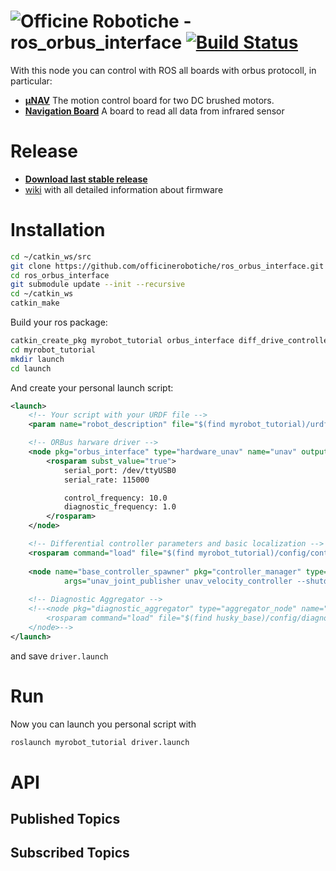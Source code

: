 ![Officine Robotiche][Logo] - ros_orbus_interface [![Build Status](https://travis-ci.org/officinerobotiche/ros_orbus_interface.svg?branch=develop)](https://travis-ci.org/officinerobotiche/ros_orbus_interface)
======

With this node you can control with ROS all boards with orbus protocoll, in particular:
- [**µNAV**](http://unav.officinerobotiche.it) The motion control board for two DC brushed motors.
- [**Navigation Board**](http://raffaello.officinerobotiche.it/boards/old-boards/navigation-board/) A board to read all data from infrared sensor

# Release
- [**Download last stable release**](https://github.com/officinerobotiche/ros_serial_bridge/releases)
- [wiki] with all detailed information about firmware

# Installation
```bash
cd ~/catkin_ws/src
git clone https://github.com/officinerobotiche/ros_orbus_interface.git
cd ros_orbus_interface
git submodule update --init --recursive
cd ~/catkin_ws
catkin_make
```
Build your ros package:
```bash
catkin_create_pkg myrobot_tutorial orbus_interface diff_drive_controller joint_state_controller
cd myrobot_tutorial
mkdir launch
cd launch
```
And create your personal launch script:
```xml
<launch>
    <!-- Your script with your URDF file -->
    <param name="robot_description" file="$(find myrobot_tutorial)/urdf/myrobot.urdf"/>

    <!-- ORBus harware driver -->
    <node pkg="orbus_interface" type="hardware_unav" name="unav" output="screen">
        <rosparam subst_value="true">
            serial_port: /dev/ttyUSB0
            serial_rate: 115000

            control_frequency: 10.0
            diagnostic_frequency: 1.0
        </rosparam>
    </node>

    <!-- Differential controller parameters and basic localization -->
    <rosparam command="load" file="$(find myrobot_tutorial)/config/control.yaml" />
    
    <node name="base_controller_spawner" pkg="controller_manager" type="spawner" 
            args="unav_joint_publisher unav_velocity_controller --shutdown-timeout 3"/>
    
    <!-- Diagnostic Aggregator -->
    <!--<node pkg="diagnostic_aggregator" type="aggregator_node" name="diagnostic_aggregator">
        <rosparam command="load" file="$(find husky_base)/config/diagnostics.yaml"/>
    </node>-->
</launch>
```
and save `driver.launch`
# Run
Now you can launch you personal script with
```bash
roslaunch myrobot_tutorial driver.launch
```

# API
## Published Topics

## Subscribed Topics

[wiki]:http://wiki.officinerobotiche.it/
[Officine Robotiche]:http://www.officinerobotiche.it/
[Logo]:http://2014.officinerobotiche.it/wp-content/uploads/sites/4/2014/09/ORlogoSimpleSmall.png
